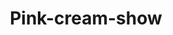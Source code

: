 ---
title: Pink-cream-show
category: service
url: pink-cream-show
image: ../../src/images/models/Kira/Kira4.png
text: pink-cream-show-text
---